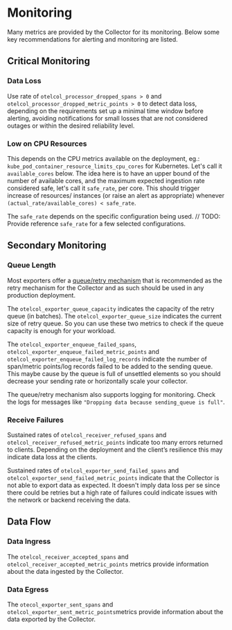 # Monitoring

Many metrics are provided by the Collector for its monitoring. Below some
key recommendations for alerting and monitoring are listed. 

## Critical Monitoring

### Data Loss

Use rate of `otelcol_processor_dropped_spans > 0` and
`otelcol_processor_dropped_metric_points > 0` to detect data loss, depending on
the requirements set up a minimal time window before alerting, avoiding
notifications for small losses that are not considered outages or within the
desired reliability level.

### Low on CPU Resources

This depends on the CPU metrics available on the deployment, eg.:
`kube_pod_container_resource_limits_cpu_cores` for Kubernetes. Let's call it
`available_cores` below. The idea here is to have an upper bound of the number
of available cores, and the maximum expected ingestion rate considered safe,
let's call it `safe_rate`, per core. This should trigger increase of resources/
instances (or raise an alert as appropriate) whenever 
`(actual_rate/available_cores) < safe_rate`.

The `safe_rate` depends on the specific configuration being used.
// TODO: Provide reference `safe_rate` for a few selected configurations.

## Secondary Monitoring

### Queue Length

Most exporters offer a [queue/retry mechanism](../exporter/exporterhelper/README.md)
that is recommended as the retry mechanism for the Collector and as such should
be used in any production deployment.

The `otelcol_exporter_queue_capacity` indicates the capacity of the retry queue (in batches). The `otelcol_exporter_queue_size` indicates the current size of retry queue. So you can use these two metrics to check if the queue capacity is enough for your workload. 

The `otelcol_exporter_enqueue_failed_spans`, `otelcol_exporter_enqueue_failed_metric_points` and `otelcol_exporter_enqueue_failed_log_records` indicate the number of span/metric points/log records failed to be added to the sending queue. This maybe cause by the queue is full of unsettled elements so you should decrease your sending rate or horizontally scale your collector.

The queue/retry mechanism also supports logging for monitoring. Check
the logs for messages like `"Dropping data because sending_queue is full"`.

### Receive Failures

Sustained rates of `otelcol_receiver_refused_spans` and
`otelcol_receiver_refused_metric_points` indicate too many errors returned to
clients. Depending on the deployment and the client’s resilience this may
indicate data loss at the clients.

Sustained rates of `otelcol_exporter_send_failed_spans` and
`otelcol_exporter_send_failed_metric_points` indicate that the Collector is not
able to export data as expected.
It doesn't imply data loss per se since there could be retries but a high rate
of failures could indicate issues with the network or backend receiving the
data.

## Data Flow

### Data Ingress

The `otelcol_receiver_accepted_spans` and
`otelcol_receiver_accepted_metric_points` metrics provide information about
the data ingested by the Collector.

### Data Egress

The `otecol_exporter_sent_spans` and
`otelcol_exporter_sent_metric_points`metrics provide information about
the data exported by the Collector.
